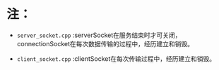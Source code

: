 # 注：
* `server_socket.cpp` :serverSocket在服务结束时才可关闭，connectionSocket在每次数据传输的过程中，经历建立和销毁。

* `client_socket.cpp` :clientSocket在每次传输过程中，经历建立和销毁。